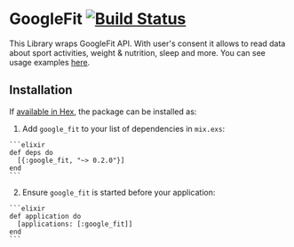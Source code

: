 # GoogleFit [![Build Status](https://travis-ci.org/tsubery/google_fit.svg?branch=master)](https://travis-ci.org/tsubery/google_fit)

This Library wraps GoogleFit API. With user's consent it allows to read data about sport activities, weight & nutrition, sleep and more.
You can see usage examples [here](../master/test/regression_test.exs#L71).

## Installation

If [available in Hex](https://hex.pm/docs/publish), the package can be installed as:

  1. Add `google_fit` to your list of dependencies in `mix.exs`:

    ```elixir
    def deps do
      [{:google_fit, "~> 0.2.0"}]
    end
    ```

  2. Ensure `google_fit` is started before your application:

    ```elixir
    def application do
      [applications: [:google_fit]]
    end
    ```

